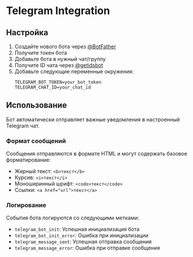 # Telegram Integration

## Настройка

1. Создайте нового бота через [@BotFather](https://t.me/BotFather)
2. Получите токен бота
3. Добавьте бота в нужный чат/группу
4. Получите ID чата через [@getidsbot](https://t.me/getidsbot)
5. Добавьте следующие переменные окружения:
   ```
   TELEGRAM_BOT_TOKEN=your_bot_token
   TELEGRAM_CHAT_ID=your_chat_id
   ```

## Использование

Бот автоматически отправляет важные уведомления в настроенный Telegram чат.

### Формат сообщений

Сообщения отправляются в формате HTML и могут содержать базовое форматирование:
- Жирный текст: `<b>текст</b>`
- Курсив: `<i>текст</i>`
- Моноширинный шрифт: `<code>текст</code>`
- Ссылки: `<a href="url">текст</a>`

### Логирование

События бота логируются со следующими метками:
- `telegram_bot_init`: Успешная инициализация бота
- `telegram_bot_init_error`: Ошибка при инициализации
- `telegram_message_sent`: Успешная отправка сообщения
- `telegram_message_error`: Ошибка при отправке сообщения